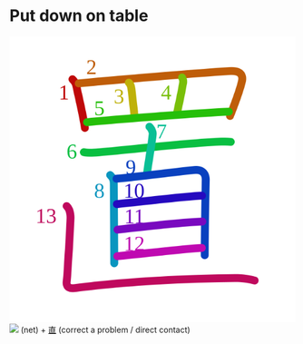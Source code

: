 # Put down on table
![置](../kanji-colorize/7f6e.svg)
![](http://www.kanjidamage.com/assets/radsmall/net-f0dbc8c140414638c746161c4f76837d8f00f894d1c4a23e5cc5c70d4a6f81ff.jpg) (net) + [直](../temp-kanji/直.md) (correct a problem / direct contact) 